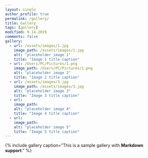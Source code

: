 ```yaml
---
layout: single
author_profile: true
permalink: /gallery/
title: Gallery
tags: [gallery]
modified: 9-14-2019
comments: false
gallery:
  - url: /assets/images/1.jpg
    image_path: /assets/images/1.jpg
    alt: "placeholder image 1"
    title: "Image 1 title caption"
  - url: /Users/PC/Pictures/1.png
    image_path: /Users/PC/Pictures/1.png
    alt: "placeholder image 2"
    title: "Image 2 title caption"
  - url: /assets/images/3.jpg
    image_path: /assets/images/3.jpg
    alt: "placeholder image 3"
    title: "Image 3 title caption"  
  - url:
    image_path: 
    alt: "placeholder image 4"
    title: "Image 4 title caption"
  - url: 
    image_path: 
    alt: "placeholder image 5"
    title: "Image 5 title caption"    
---
```


{% include gallery caption="This is a sample gallery with **Markdown support**." %}